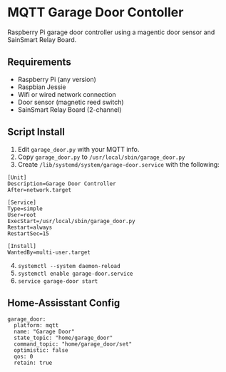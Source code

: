 # MQTT Garage Door Contoller
Raspberry Pi garage door controller using a magentic door sensor and SainSmart Relay Board.

## Requirements
* Raspberry Pi (any version)
* Raspbian Jessie
* Wifi or wired network connection
* Door sensor (magnetic reed switch)
* SainSmart Relay Board (2-channel)

## Script Install

1. Edit `garage_door.py` with your MQTT info.
2. Copy `garage_door.py` to `/usr/local/sbin/garage_door.py`
3. Create `/lib/systemd/system/garage-door.service` with the following:
```
[Unit]
Description=Garage Door Controller
After=network.target

[Service]
Type=simple
User=root
ExecStart=/usr/local/sbin/garage_door.py
Restart=always
RestartSec=15

[Install]
WantedBy=multi-user.target
```
4. `systemctl --system daemon-reload`
5. `systemctl enable garage-door.service`
6. `service garage-door start`

## Home-Assisstant Config
```
garage_door:
  platform: mqtt
  name: "Garage Door"
  state_topic: "home/garage_door"
  command_topic: "home/garage_door/set"
  optimistic: false
  qos: 0
  retain: true
```

